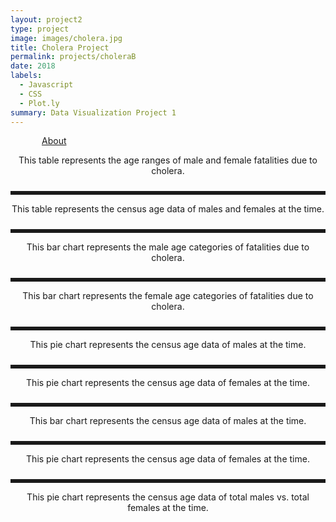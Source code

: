 ```yaml
---
layout: project2
type: project
image: images/cholera.jpg
title: Cholera Project
permalink: projects/choleraB
date: 2018
labels:
  - Javascript
  - CSS
  - Plot.ly
summary: Data Visualization Project 1
---
```

<!DOCTYPE html>
<html lang="en">
<head>
  <meta charset="UTF-8">
  <title>Census and Age Data</title>
</head>
<head>
  <script src="https://cdn.plot.ly/plotly-latest.min.js"></script>
  <link rel="stylesheet" href="https://cdnjs.cloudflare.com/ajax/libs/semantic-ui/2.2.2/semantic.min.css">
</head>
<nav class="ui stackable menu">
  <a style="padding-top: 8px; padding-left: 50px;" href="https://mserai.github.io/projects/cholera">About</a>
</nav>
<body>
<div class="ui fluid container">
  <div id="table"style="padding-left: 500px; width: 400px"></div>
</div>
<div id="summary"style="padding-bottom: 10px">
  <p align="center">This table represents the age ranges of male and female fatalities due to cholera.
  </p>
</div>
<div>
  <div class="ui fluid container">
    <div style="border-style: solid"></div>
  </div>
</div>
<div class="ui fluid container">
  <div id="table1"style="padding-left: 500px; width: 400px"></div>
</div>
<div id="summary2"style="padding-bottom: 10px">
  <p align="center">This table represents the census age data of males and females at the time.
  </p>
</div>
<div>
  <div class="ui fluid container">
    <div style="border-style: solid"></div>
  </div>
</div>
<div id="mBar"></div>
<div id="summary3"style="padding-bottom: 10px">
  <p align="center">This bar chart represents the male age categories of fatalities due to cholera.
  </p>
</div>
<div>
  <div class="ui fluid container">
    <div style="border-style: solid"></div>
  </div>
</div>
<div id="fBar"></div>
<div id="summary4"style="padding-bottom: 10px">
  <p align="center">This bar chart represents the female age categories of fatalities due to cholera.
  </p>
</div>
<div>
  <div class="ui fluid container">
    <div style="border-style: solid"></div>
  </div>
</div>
<div id = "mPie"style="padding-left: 500px"></div>
<div id="summary5"style="padding-bottom: 10px">
  <p align="center">This pie chart represents the census age data of males at the time.
  </p>
</div>
<div>
  <div class="ui fluid container">
    <div style="border-style: solid"></div>
  </div>
</div>
<div id = "fPie"style="padding-left: 500px"></div>
<div id="summary6"style="padding-bottom: 10px">
  <p align="center">This pie chart represents the census age data of females at the time.
  </p>
</div>
<div>
  <div class="ui fluid container">
    <div style="border-style: solid"></div>
  </div>
</div>
<div id="mBar1"></div>
<div id="summary7"style="padding-bottom: 10px">
  <p align="center">This bar chart represents the census age data of males at the time.
  </p>
</div>
<div>
  <div class="ui fluid container">
    <div style="border-style: solid"></div>
  </div>
</div>
<div id="fBar1"></div>
<div id="summary8"style="padding-bottom: 10px">
  <p align="center">This pie chart represents the census age data of females at the time.
  </p>
</div>
<div>
  <div class="ui fluid container">
    <div style="border-style: solid"></div>
  </div>
</div>
<div id = "tPie"style="padding-left: 500px"></div>
<div id="summary9"style="padding-bottom: 10px">
  <p align="center">This pie chart represents the census age data of total males vs. total females at the time.
  </p>
</div>
<script>
  /*1. Read in naplesCholeraAgeSexData.tsv...*/
  Plotly.d3.tsv("https://raw.githubusercontent.com/mserai/Cholera/master/naplesCholeraAgeSexData.tsv", function(err, rows) {
    /*4. Read in UKcensus1851.csv...*/
    Plotly.d3.csv("https://raw.githubusercontent.com/mserai/Cholera/master/UKcensus1851.csv", function (err1, rows1) {
      function unpack(rows, key) {
        return rows.map(function (row) { return row[key];});
      }
      var header = Plotly.d3.keys(rows[0]);
      var header1 = Plotly.d3.keys(rows1[0]);
      var headerData = [];
      var cellData = [];
      var headerData1 = [];
      var cellData1 = [];
      /*Grab*/
      for (i = 0; i < header.length; i++) {
        headerValue = [header[i]];
        headerData[i] = headerValue;
        cellValue = unpack(rows, header[i]);
        cellData[i] = cellValue;
      }
      for (i = 0; i < header1.length; i++) {
        headerValue1 = [header1[i]];
        headerData1[i] = headerValue1;
        cellValue1 = unpack(rows1, header1[i]);
        cellData1[i] = cellValue1;
      }
      for (i = 0; i < cellData[1].length; i++) {
        var ageValue = cellData[1][i].split(' ')[0];
        cellData[1][i] = ageValue;
      }
      for (i = 0; i < cellData1[1].length; i++) {
        var ageValue1 = cellData1[1][i].split(' ')[0];
        cellData1[1][i] = ageValue1;
      }
      var mValues = cellData1[1].slice(0);
      var fValues = cellData1[2].slice(0);
      /*2. Show a table of age categories...*/
      var tableData = [{
        type: 'table',
        columnwidth: [30, 30, 30],
        columnorder: [0, 1, 2],
        header: {
          values: headerData,
          align: "center",
          font: { family: "Helvetica", size: 11, color: "white" },
          line: { color: 'rgb(50, 50, 50)', width: 1, },
          fill: { color: ['green'] }
        },
        cells: {
          values: cellData,
          align: "center",
          font: { family: "Helvetica", size: 11, color: ["black"] },
          line: { color: "black", width: 1 },
          fill: { color: ['rgb(144, 238, 144)', 'white'] }
        }
      }];
      /*5. Show a table of the census age*/
      var tableData1 = [{
        type: 'table',
        columnwidth: [30, 30, 30],
        columnorder: [0, 1, 2],
        header: {
          values: headerData1,
          align: "center",
          font: { family: "Helvetica", size: 11, color: "white" },
          line: { color: 'rgb(50, 50, 50)', width: 1, },
          fill: { color: ['green'] }
        },
        cells: {
          values: cellData1,
          align: "center",
          font: { family: "Helvetica", size: 11, color: ["black"] },
          line: { color: "black", width: 1 },
          fill: { color: ['rgb(144, 238, 144)', 'white'] }
        }
      }];
      /*3. Show a bar chart of cage categories...*/
      var mBarData = [
        {
          x: cellData[0],
          y: cellData[1],
          type: 'bar'
        }
      ];
      var fBarData = [
        {
          x: cellData[0],
          y: cellData[2],
          type: 'bar'
        }
      ];
      /*7. Show a bar chart of the census age*/
      var mBarData1 = [
        {
          x: cellData1[0],
          y: cellData1[1],
          type: 'bar'
        }
      ];
      var fBarData1 = [
        {
          x: cellData1[0],
          y: cellData1[2],
          type: 'bar'
        }
      ];
      /*6. Show a pie chart of the census age*/
      var mPieData = [{
        values: mValues,
        labels: cellData1[0],
        type: 'pie'
      }];
      var fPieData = [{
        values: fValues,
        labels: cellData1[0],
        type: 'pie'
      }];
      function sum(a,b){
        return parseInt(a, 10) + parseInt(b, 10);
      }
      /*Add um up*/
      var tMales = mValues.reduce(sum, 0);
      var tFemales = fValues.reduce(sum, 0);
      var totals = [tMales, tFemales];
      /*8. Show a pie chart for the overall...*/
      var tPieData = [{
        values: totals,
        labels: ['Male', 'Female'],
        type: 'pie'
      }];
      /*Titles*/
      var fPieTitle = {
        title: 'Female Age Data',
        height: 500,
        width: 500
      };
      var mPieTitle = {
        title: 'Male Age Data',
        height: 500,
        width: 500
      };
      var tableTitle = {
        title: "Table of Fatalities by Sex and Age group"
      };
      var tableTitle1 = {
        title: "Table of Census Age"
      };
      var mBarTitle = {
        title: "Male Fatalities"
      };
      var fBarTitle = {
        title: "Female Fatalities"
      };
      var mBarTitle1 = {
        title: "Male Census Age"
      };
      var fBarTitle1 = {
        title: "Female Census Age"
      };
      var tPieTitle = {
        title: "Total Males vs Females",
        height: 500,
        width: 500
      };
      /*Go*/
      Plotly.plot('table', tableData, tableTitle);
      Plotly.plot('table1', tableData1, tableTitle1);
      Plotly.newPlot('mPie', mPieData, mPieTitle);
      Plotly.newPlot('fPie', fPieData, fPieTitle);
      Plotly.newPlot('mBar', mBarData, mBarTitle);
      Plotly.newPlot('fBar', fBarData, fBarTitle);
      Plotly.newPlot('mBar1', mBarData1, mBarTitle1);
      Plotly.newPlot('fBar1', fBarData1, fBarTitle1);
      Plotly.newPlot('tPie', tPieData, tPieTitle);
    });
  });
</script>
</body
